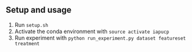 ## Setup and usage

1. Run `setup.sh`
2. Activate the conda environment with `source activate iapucp`
3. Run experiment with `python run_experiment.py dataset featureset treatment`

